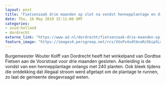 ```yaml
---
layout: post
title: "Fietsenzaak drie maanden op slot na vondst hennepplantage en diefstal stroom"
date: Thu, 16 May 2019 15:11:00 GMT
categories: 
- zuid-holland 
- dordrecht 
externe_link: "https://www.ad.nl/dordrecht/fietsenzaak-drie-maanden-op-slot-na-vondst-hennepplantage-en-diefstal-stroom~a6b661e6/"
feature_image: "https://images4.persgroep.net/rcs/VUvPv4xdtbnaRz5bipSLsxEdf2Y/diocontent/148525685/_fitwidth/400/?appId=21791a8992982cd8da851550a453bd7f&quality=0.7"
---
```


Burgemeester Wouter Kolff van Dordrecht heeft het winkelpand van Dordtse Fietsen aan de Voorstraat voor drie maanden gesloten. Aanleiding is de vondst van een hennepplantage onlangs met 240 planten. Ook bleek tijdens die ontdekking dat illegaal stroom werd afgetapt om de plantage te runnen, zo laat de gemeente desgevraagd weten.
